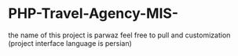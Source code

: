 # PHP-Travel-Agency-MIS-
the name of this project is parwaz feel free to pull and customization (project interface language is persian)
